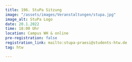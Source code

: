 ```yaml
---
title: 196. StuPa Sitzung
image: "/assets/images/Veranstaltungen/stupa.jpg"
image_alt: StuPa Logo
date: 20.1.2022
time: 18:00 Uhr
location: Campus WH & online
pre-registration: false
registration_link: mailto:stupa-praesi@students-htw.de
tag: htw

---
```

